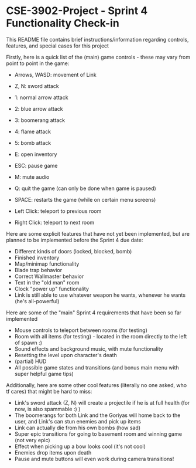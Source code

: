 # CSE-3902-Project - Sprint 4 Functionality Check-in

This README file contains brief instructions/information regarding controls, features, and special cases for this project

Firstly, here is a quick list of the (main) game controls - these may vary from point to point in the game:

- Arrows, WASD: movement of Link
- Z, N: sword attack
- 1: normal arrow attack
- 2: blue arrow attack
- 3: boomerang attack
- 4: flame attack
- 5: bomb attack
- E: open inventory
- ESC: pause game
- M: mute audio
- Q: quit the game (can only be done when game is paused)
- SPACE: restarts the game (while on certain menu screens)

- Left Click: teleport to previous room
- Right Click: teleport to next room

Here are some explicit features that have not yet been implemented, but are planned to be implemented before the Sprint 4 due date:
- Different kinds of doors (locked, blocked, bomb)
- Finished inventory
- Map/minimap functionality
- Blade trap behavior
- Correct Wallmaster behavior
- Text in the "old man" room
- Clock "power up" functionality
- Link is still able to use whatever weapon he wants, whenever he wants (he's all-powerful)

Here are some of the "main" Sprint 4 requirements that have been so far implemented
- Mouse controls to teleport between rooms (for testing)
- Room with all items (for testing) - located in the room directly to the left of spawn :)
- Sound effects and background music, with mute functionality
- Resetting the level upon character's death
- (partial) HUD
- All possible game states and transitions (and bonus main menu with super helpful game tips)

Additionally, here are some other cool features (literally no one asked, who tf cares) that might be hard to miss:
- Link's sword attack (Z, N) will create a projectile if he is at full health (for now, is also spammable :) )
- The boomerangs for both Link and the Goriyas will home back to the user, and Link's can stun enemies and pick up items
- Link can actually die from his own bombs (how sad)
- Super epic transitions for going to basement room and winning game (not very epic)
- Effect when picking up a bow looks cool (it's not cool)
- Enemies drop items upon death
- Pause and mute buttons will even work during camera transitions!
